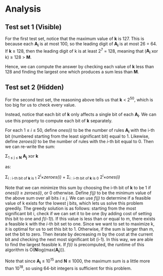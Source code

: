 # Analysis

## Test set 1 (Visible)

For the first test set, notice that the maximum value of **k** is 127. This is because each **A<sub>i</sub>** is at most 100, so the leading digit of **A<sub>i</sub>** is at most 26 = 64. If **k** ≥ 128, then the leading digit of k is at least 2<sup>7</sup> = 128, meaning that (**A<sub>i</sub>** xor k) ≥ 128 > **M**.

Hence, we can compute the answer by checking each value of **k** less than 128 and finding the largest one which produces a sum less than **M**.

## Test set 2 (Hidden)

For the second test set, the reasoning above tells us that **k** < 2<sup>50</sup>, which is too big for us to check every value.

Instead, notice that each bit of **k** only affects a single bit of each **A<sub>i</sub>**. We can use this property to compute each bit of **k** separately.

For each 1 ≤ _i_ ≤ 50, define _ones(i)_ to be the number of rules **A<sub>i</sub>** with the i-th bit (numbered starting from the least significant bit) equal to 1. Likewise, define _zeroes(i)_ to be the number of rules with the _i_-th bit equal to 0. Then we can re-write the sum:

Σ<sub>1 ≤ j ≤ **N**</sub> **A<sub>j</sub>** xor **k**

as:

Σ<sub>i : i-th bit of **k** is 1</sub> 2<sup>i</sup>×*zeroes(i)* + Σ<sub>i : i-th bit of **k** is 0</sub> 2<sup>i</sup>×*ones(i)*

Note that we can minimize this sum by choosing the i-th bit of **k** to be 1 if _ones(i)_ ≥ _zeroes(i)_, or 0 otherwise. Define _f(j)_ to be the minimum value of the above sum over all bits _i_ ≤ _j_. We can use _f(j)_ to determine if a feasible value of k exists for the lowest j bits, which lets us solve this problem greedily. The greedy solution is as follows: starting from the most significant bit i, check if we can set it to be one (by adding cost of setting this bit to one and _f(i-1)_). If this value is less than or equal to m, there exists a feasible k with the _i_-th bit set to one. Since we want to set to maximize k, it is optimal for us to set this bit to 1. Otherwise, if the sum is larger than m, set the bit to zero. Then iterate by decreasing m by the cost at the current bit and checking the next most significant bit (i-1). In this way, we are able to find the largest feasible k. If _f(i)_ is precomputed, the runtime of this algorithm is O(**N**log(max(**A<sub>i</sub>**))).

Note that since **A<sub>i</sub>** ≤ 10<sup>15</sup> and **N** ≤ 1000, the maximum sum is a little more than 10<sup>18</sup>, so using 64-bit integers is sufficient for this problem.
